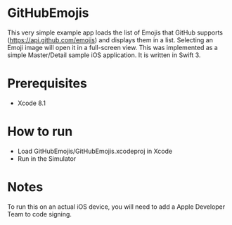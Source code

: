 # GitHubEmojis

This very simple example app loads the list of Emojis that GitHub supports (https://api.github.com/emojis) and displays them in a list.  Selecting an Emoji image will open it in a full-screen view.  This was implemented as a simple Master/Detail sample iOS application.  It is written in Swift 3.

# Prerequisites

- Xcode 8.1

# How to run

- Load GitHubEmojis/GitHubEmojis.xcodeproj in Xcode
- Run in the Simulator

# Notes

To run this on an actual iOS device, you will need to add a Apple Developer Team to code signing.
